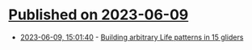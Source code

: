 # [Published on 2023-06-09](index.md)

* [2023-06-09, 15:01:40](https://lobste.rs/s/ljf9xt/building_arbitrary_life_patterns_15) - [Building arbitrary Life patterns in 15 gliders](https://btm.qva.mybluehost.me/building-arbitrary-life-patterns-in-15-gliders/)
